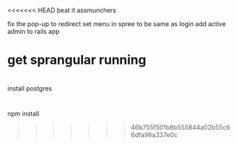 <<<<<<< HEAD
beat it assmunchers





fix the pop-up to redirect
set menu in spree to be same as login
add active admin to rails app

get sprangular running
=======
#
install postgres

#
npm install
>>>>>>> 46b755f501b8b555844a02b55c66dfa96a337e0c
